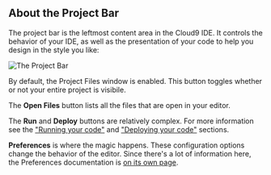 ## About the Project Bar

The project bar is the leftmost content area in the Cloud9 IDE. It controls the behavior of your IDE, as well as the presentation of your code to help you design in the style you like:

![The Project Bar](./images/projectBar.png)

By default, the Project Files window is enabled. This button toggles whether or not your entire project is visibile.

The **Open Files** button lists all the files that are open in your editor.

The **Run** and **Deploy** buttons are relatively complex. For more information see the ["Running your code"](running.html) and ["Deploying your code"](deploying.html) sections.

**Preferences** is where the magic happens. These configuration options change the behavior of the editor. Since there's a lot of information here, the Preferences documentation is [on its own page](ide_preferences.html).